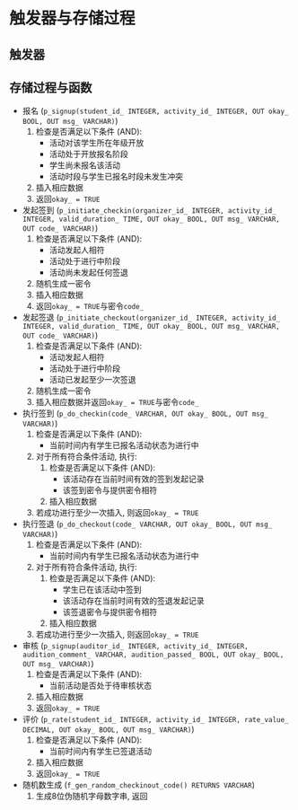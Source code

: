 # 触发器与存储过程

## 触发器

## 存储过程与函数

* 报名 (`p_signup(student_id_ INTEGER, activity_id_ INTEGER, OUT okay_ BOOL, OUT msg_ VARCHAR)`)
  1. 检查是否满足以下条件 (AND):
     * 活动对该学生所在年级开放
     * 活动处于开放报名阶段
     * 学生尚未报名该活动
     * 活动时段与学生已报名时段未发生冲突
  2. 插入相应数据
  3. 返回`okay_ = TRUE`
* 发起签到 (`p_initiate_checkin(organizer_id_ INTEGER, activity_id_ INTEGER, valid_duration_ TIME, OUT okay_ BOOL, OUT msg_ VARCHAR, OUT code_ VARCHAR)`)
  1. 检查是否满足以下条件 (AND):
     * 活动发起人相符
     * 活动处于进行中阶段
     * 活动尚未发起任何签退
  2. 随机生成一密令
  3. 插入相应数据
  4. 返回`okay_ = TRUE`与密令`code_`
* 发起签退 (`p_initiate_checkout(organizer_id_ INTEGER, activity_id_ INTEGER, valid_duration_ TIME, OUT okay_ BOOL, OUT msg_ VARCHAR, OUT code_ VARCHAR)`)
  1. 检查是否满足以下条件 (AND):
     * 活动发起人相符
     * 活动处于进行中阶段
     * 活动已发起至少一次签退
  2. 随机生成一密令
  3. 插入相应数据并返回`okay_ = TRUE`与密令`code_`
* 执行签到 (`p_do_checkin(code_ VARCHAR, OUT okay_ BOOL, OUT msg_ VARCHAR)`)
  1. 检查是否满足以下条件 (AND):
     * 当前时间内有学生已报名活动状态为进行中
  2. 对于所有符合条件活动, 执行:
     1. 检查是否满足以下条件 (AND):
        * 该活动存在当前时间有效的签到发起记录
        * 该签到密令与提供密令相符
     2. 插入相应数据
  3. 若成功进行至少一次插入, 则返回`okay_ = TRUE`
* 执行签退 (`p_do_checkout(code_ VARCHAR, OUT okay_ BOOL, OUT msg_ VARCHAR)`)
  1. 检查是否满足以下条件 (AND):
     * 当前时间内有学生已报名活动状态为进行中
  2. 对于所有符合条件活动, 执行:
     1. 检查是否满足以下条件 (AND):
        * 学生已在该活动中签到
        * 该活动存在当前时间有效的签退发起记录
        * 该签退密令与提供密令相符
     2. 插入相应数据
  3. 若成功进行至少一次插入, 则返回`okay_ = TRUE`
* 审核 (`p_signup(auditor_id_ INTEGER, activity_id_ INTEGER, audition_comment_ VARCHAR, audition_passed_ BOOL, OUT okay_ BOOL, OUT msg_ VARCHAR)`)
  1. 检查是否满足以下条件 (AND):
     * 当前活动是否处于待审核状态
  2. 插入相应数据
  3. 返回`okay_ = TRUE`
* 评价 (`p_rate(student_id_ INTEGER, activity_id_ INTEGER, rate_value_ DECIMAL, OUT okay_ BOOL, OUT msg_ VARCHAR)`)
  1. 检查是否满足以下条件 (AND):
     * 当前时间内有学生已签退活动
  2. 插入相应数据
  3. 返回`okay_ = TRUE`
* 随机数生成 (`f_gen_random_checkinout_code() RETURNS VARCHAR`)
  1. 生成8位伪随机字母数字串, 返回
